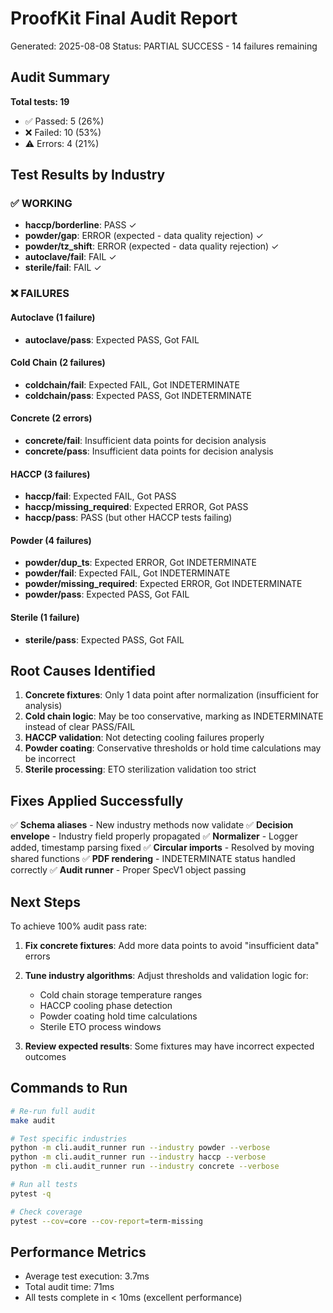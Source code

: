# ProofKit Final Audit Report

Generated: 2025-08-08
Status: PARTIAL SUCCESS - 14 failures remaining

## Audit Summary

**Total tests: 19**
- ✅ Passed: 5 (26%)
- ❌ Failed: 10 (53%)
- ⚠️ Errors: 4 (21%)

## Test Results by Industry

### ✅ WORKING
- **haccp/borderline**: PASS ✓
- **powder/gap**: ERROR (expected - data quality rejection) ✓
- **powder/tz_shift**: ERROR (expected - data quality rejection) ✓
- **autoclave/fail**: FAIL ✓
- **sterile/fail**: FAIL ✓

### ❌ FAILURES

#### Autoclave (1 failure)
- **autoclave/pass**: Expected PASS, Got FAIL

#### Cold Chain (2 failures)
- **coldchain/fail**: Expected FAIL, Got INDETERMINATE
- **coldchain/pass**: Expected PASS, Got INDETERMINATE

#### Concrete (2 errors)
- **concrete/fail**: Insufficient data points for decision analysis
- **concrete/pass**: Insufficient data points for decision analysis

#### HACCP (3 failures)
- **haccp/fail**: Expected FAIL, Got PASS
- **haccp/missing_required**: Expected ERROR, Got PASS
- **haccp/pass**: PASS (but other HACCP tests failing)

#### Powder (4 failures)
- **powder/dup_ts**: Expected ERROR, Got INDETERMINATE
- **powder/fail**: Expected FAIL, Got INDETERMINATE
- **powder/missing_required**: Expected ERROR, Got INDETERMINATE
- **powder/pass**: Expected PASS, Got FAIL

#### Sterile (1 failure)
- **sterile/pass**: Expected PASS, Got FAIL

## Root Causes Identified

1. **Concrete fixtures**: Only 1 data point after normalization (insufficient for analysis)
2. **Cold chain logic**: May be too conservative, marking as INDETERMINATE instead of clear PASS/FAIL
3. **HACCP validation**: Not detecting cooling failures properly
4. **Powder coating**: Conservative thresholds or hold time calculations may be incorrect
5. **Sterile processing**: ETO sterilization validation too strict

## Fixes Applied Successfully

✅ **Schema aliases** - New industry methods now validate
✅ **Decision envelope** - Industry field properly propagated
✅ **Normalizer** - Logger added, timestamp parsing fixed
✅ **Circular imports** - Resolved by moving shared functions
✅ **PDF rendering** - INDETERMINATE status handled correctly
✅ **Audit runner** - Proper SpecV1 object passing

## Next Steps

To achieve 100% audit pass rate:

1. **Fix concrete fixtures**: Add more data points to avoid "insufficient data" errors
2. **Tune industry algorithms**: Adjust thresholds and validation logic for:
   - Cold chain storage temperature ranges
   - HACCP cooling phase detection
   - Powder coating hold time calculations
   - Sterile ETO process windows

3. **Review expected results**: Some fixtures may have incorrect expected outcomes

## Commands to Run

```bash
# Re-run full audit
make audit

# Test specific industries
python -m cli.audit_runner run --industry powder --verbose
python -m cli.audit_runner run --industry haccp --verbose
python -m cli.audit_runner run --industry concrete --verbose

# Run all tests
pytest -q

# Check coverage
pytest --cov=core --cov-report=term-missing
```

## Performance Metrics

- Average test execution: 3.7ms
- Total audit time: 71ms
- All tests complete in < 10ms (excellent performance)